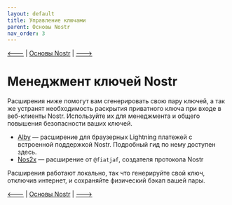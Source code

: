 ```yaml
---
layout: default
title: Управление ключами
parent: Основы Nostr
nav_order: 3
---
```


[🡐](https://bitcoin21ideas.github.io/nostr-files/docs/basics/keys.html) | [Основы Nostr](https://bitcoin21ideas.github.io/nostr-files/docs/basics/basics.html) | [🡒](https://bitcoin21ideas.github.io/nostr-files/docs/basics/clients.html)


# Менеджмент ключей Nostr

Расширения ниже помогут вам сгенерировать свою пару ключей, а так же устранят необходимость раскрытия приватного ключа при входе в веб-клиенты Nostr. Используйте их для менеджмента и общего повышения безопасности ваших ключей.

* [Alby](https://getalby.com/) — расширение для браузерных Lightning платежей с встроенной поддержкой Nostr. Подробный гид по нему доступен здесь.
* [Nos2x](https://github.com/fiatjaf/nos2x) — расширение от `@fiatjaf`, создателя протокола Nostr

Расширения работают локально, так что генерируйте свой ключ, отключив интернет, и сохраняйте физический бэкап вашей пары.

[🡐](https://bitcoin21ideas.github.io/nostr-files/docs/basics/keys.html) | [Основы Nostr](https://bitcoin21ideas.github.io/nostr-files/docs/basics/basics.html) | [🡒](https://bitcoin21ideas.github.io/nostr-files/docs/basics/clients.html)
